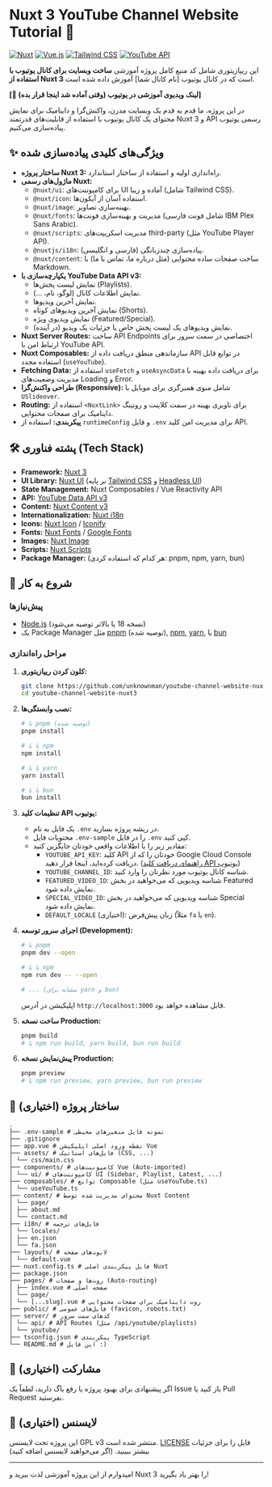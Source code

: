 # Nuxt 3 YouTube Channel Website Tutorial 🚀

[![Nuxt](https://img.shields.io/badge/Nuxt-3.x-00DC82?style=flat&logo=nuxt.js)](https://nuxt.com)
[![Vue.js](https://img.shields.io/badge/Vue.js-3.x-4FC08D?style=flat&logo=vue.js)](https://vuejs.org/)
[![Tailwind CSS](https://img.shields.io/badge/Tailwind_CSS-3.x-38B2AC?style=flat&logo=tailwind-css)](https://tailwindcss.com)
[![YouTube API](https://img.shields.io/badge/YouTube_API-v3-FF0000?style=flat&logo=youtube)](https://developers.google.com/youtube/v3)

این ریپازیتوری شامل کد منبع کامل پروژه آموزشی **ساخت وبسایت برای کانال یوتیوب با استفاده از Nuxt 3** است که در کانال یوتیوب [نام کانال شما] آموزش داده شده است.

**[🔗 لینک ویدیوی آموزشی در یوتیوب (وقتی آماده شد اینجا قرار بده)]**

در این پروژه، ما قدم به قدم یک وبسایت مدرن، واکنش‌گرا و داینامیک برای نمایش محتوای یک کانال یوتیوب با استفاده از قابلیت‌های قدرتمند Nuxt 3 و API رسمی یوتیوب پیاده‌سازی می‌کنیم.

## ✨ ویژگی‌های کلیدی پیاده‌سازی شده

*   **ساختار پروژه Nuxt 3:** راه‌اندازی اولیه و استفاده از ساختار استاندارد.
*   **ماژول‌های رسمی Nuxt:**
    *   `@nuxt/ui`: برای کامپوننت‌های UI آماده و زیبا (شامل Tailwind CSS).
    *   `@nuxt/icon`: استفاده آسان از آیکون‌ها.
    *   `@nuxt/image`: بهینه‌سازی تصاویر.
    *   `@nuxt/fonts`: مدیریت و بهینه‌سازی فونت‌ها (شامل فونت فارسی IBM Plex Sans Arabic).
    *   `@nuxt/scripts`: مدیریت اسکریپت‌های third-party (مثل YouTube Player API).
    *   `@nuxtjs/i18n`: پیاده‌سازی چندزبانگی (فارسی و انگلیسی).
    *   `@nuxt/content`: ساخت صفحات ساده محتوایی (مثل درباره ما، تماس با ما) با Markdown.
*   **یکپارچه‌سازی با YouTube Data API v3:**
    *   نمایش لیست پخش‌ها (Playlists).
    *   نمایش اطلاعات کانال (لوگو، نام، ...).
    *   نمایش آخرین ویدیوها.
    *   نمایش آخرین ویدیوهای کوتاه (Shorts).
    *   نمایش ویدیوی ویژه (Featured/Special).
    *   (در آینده) نمایش ویدیوهای یک لیست پخش خاص یا جزئیات یک ویدیو.
*   **Nuxt Server Routes:** ساخت API Endpoints اختصاصی در سمت سرور برای ارتباط امن با YouTube API.
*   **Nuxt Composables:** سازماندهی منطق دریافت داده از API در توابع قابل استفاده مجدد (`useYouTube`).
*   **Fetching Data:** استفاده از `useFetch` و `useAsyncData` برای دریافت داده بهینه با مدیریت وضعیت‌های Loading و Error.
*   **طراحی واکنش‌گرا (Responsive):** شامل منوی همبرگری برای موبایل با `USlideover`.
*   **Routing:** استفاده از `<NuxtLink>` برای ناوبری بهینه در سمت کلاینت و روتینگ داینامیک برای صفحات محتوایی.
*   **پیکربندی:** استفاده از `runtimeConfig` و فایل `.env` برای مدیریت امن کلید API.

## 🛠️ پشته فناوری (Tech Stack)

*   **Framework:** [Nuxt 3](https://nuxt.com)
*   **UI Library:** [Nuxt UI](https://ui.nuxt.com) (بر پایه [Tailwind CSS](https://tailwindcss.com) و [Headless UI](https://headlessui.dev))
*   **State Management:** Nuxt Composables / Vue Reactivity API
*   **API:** [YouTube Data API v3](https://developers.google.com/youtube/v3)
*   **Content:** [Nuxt Content v3](https://content.nuxt.com)
*   **Internationalization:** [Nuxt i18n](https://i18n.nuxtjs.org)
*   **Icons:** [Nuxt Icon](https://icon.nuxt.com) / [Iconify](https://iconify.design)
*   **Fonts:** [Nuxt Fonts](https://fonts.nuxt.com) / [Google Fonts](https://fonts.google.com)
*   **Images:** [Nuxt Image](https://image.nuxt.com)
*   **Scripts:** [Nuxt Scripts](https://scripts.nuxt.com/)
*   **Package Manager:** (هر کدام که استفاده کردی: pnpm, npm, yarn, bun)

## 🚀 شروع به کار

### پیش‌نیازها

*   [Node.js](https://nodejs.org/) (نسخه 18 یا بالاتر توصیه می‌شود)
*   یک Package Manager مثل [pnpm](https://pnpm.io/) (توصیه شده), [npm](https://npmjs.com/), [yarn](https://yarnpkg.com/), یا [bun](https://bun.sh/)

### مراحل راه‌اندازی

1.  **کلون کردن ریپازیتوری:**
    ```bash
    git clone https://github.com/unknownman/youtube-channel-website-nuxt3
    cd youtube-channel-website-nuxt3
    ```

2.  **نصب وابستگی‌ها:**
    ```bash
    # با pnpm (توصیه شده)
    pnpm install

    # یا با npm
    npm install

    # یا با yarn
    yarn install

    # یا با bun
    bun install
    ```

3.  **تنظیمات کلید API یوتیوب:**
    *   یک فایل به نام `.env` در ریشه پروژه بسازید.
    *   محتویات فایل `.env-sample` را در فایل `.env` کپی کنید.
    *   مقادیر زیر را با اطلاعات واقعی خودتان جایگزین کنید:
        *   `YOUTUBE_API_KEY`: کلید API خودتان را که از Google Cloud Console دریافت کرده‌اید، اینجا قرار دهید. ([راهنمای دریافت کلید API یوتیوب](https://developers.google.com/youtube/v3/getting-started))
        *   `YOUTUBE_CHANNEL_ID`: شناسه کانال یوتیوب مورد نظرتان را وارد کنید.
        *   `FEATURED_VIDEO_ID`: شناسه ویدیویی که می‌خواهید در بخش Featured نمایش داده شود.
        *   `SPECIAL_VIDEO_ID`: شناسه ویدیویی که می‌خواهید در بخش Special نمایش داده شود.
        *   `DEFAULT_LOCALE` (اختیاری): زبان پیش‌فرض (مثلاً `fa` یا `en`).

4.  **اجرای سرور توسعه (Development):**
    ```bash
    # با pnpm
    pnpm dev --open

    # یا با npm
    npm run dev -- --open

    # ... (مشابه برای yarn و bun)
    ```
    اپلیکیشن در آدرس `http://localhost:3000` قابل مشاهده خواهد بود.

5.  **ساخت نسخه Production:**
    ```bash
    pnpm build
    # یا npm run build, yarn build, bun run build
    ```

6.  **پیش‌نمایش نسخه Production:**
    ```bash
    pnpm preview
    # یا npm run preview, yarn preview, bun run preview
    ```

## 📁 ساختار پروژه (اختیاری)
```
.
├── .env-sample # نمونه فایل متغیرهای محیطی
├── .gitignore
├── app.vue # نقطه ورود اصلی اپلیکیشن Vue
├── assets/ # فایل‌های استاتیک (CSS, ...)
│ └── css/main.css
├── components/ # کامپوننت‌های Vue (Auto-imported)
│ └── ui/ # کامپوننت‌های UI (Sidebar, Playlist, Latest, ...)
├── composables/ # توابع Composable (مثل useYouTube.ts)
│ └── useYouTube.ts
├── content/ # محتوای مدیریت شده توسط Nuxt Content
│ └── page/
│ ├── about.md
│ └── contact.md
├── i18n/ # فایل‌های ترجمه
│ └── locales/
│ ├── en.json
│ └── fa.json
├── layouts/ # لایوت‌های صفحه
│ └── default.vue
├── nuxt.config.ts # فایل پیکربندی اصلی Nuxt
├── package.json
├── pages/ # روت‌ها و صفحات (Auto-routing)
│ ├── index.vue # صفحه اصلی
│ └── page/
│ └── [...slug].vue # روت داینامیک برای صفحات محتوایی
├── public/ # فایل‌های عمومی (favicon, robots.txt)
├── server/ # کدهای سمت سرور
│ └── api/ # API Routes (مثل /api/youtube/playlists)
│ └── youtube/
├── tsconfig.json # پیکربندی TypeScript
└── README.md # این فایل :)
```


## 🤝 مشارکت (اختیاری)

اگر پیشنهادی برای بهبود پروژه یا رفع باگ دارید، لطفاً یک Issue باز کنید یا Pull Request بفرستید.

## 📄 لایسنس (اختیاری)

این پروژه تحت لایسنس GPL v3 منتشر شده است. [LICENSE](LICENSE) فایل را برای جزئیات بیشتر ببینید. (اگر می‌خواهید لایسنس اضافه کنید)

---

امیدوارم از این پروژه آموزشی لذت ببرید و Nuxt 3 را بهتر یاد بگیرید!
